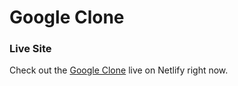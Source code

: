 # Google Clone

### Live Site
Check out the [Google Clone](https://gooooooogle.netlify.app/) live on Netlify right now.
